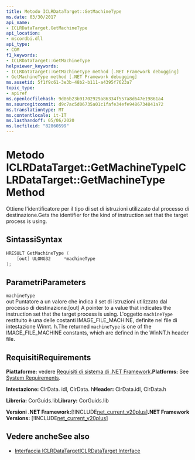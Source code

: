 ```yaml
---
title: Metodo ICLRDataTarget::GetMachineType
ms.date: 03/30/2017
api_name:
- ICLRDataTarget.GetMachineType
api_location:
- mscordbi.dll
api_type:
- COM
f1_keywords:
- ICLRDataTarget::GetMachineType
helpviewer_keywords:
- ICLRDataTarget::GetMachineType method [.NET Framework debugging]
- GetMachineType method [.NET Framework debugging]
ms.assetid: 5f1f9c61-3e3b-48b2-b111-a4395f7623a7
topic_type:
- apiref
ms.openlocfilehash: 9d86b23b91702929a86334f557a8d647e19861a4
ms.sourcegitcommit: d9c7ac5d06735a01c1fafe34efe9486734841a72
ms.translationtype: MT
ms.contentlocale: it-IT
ms.lasthandoff: 05/06/2020
ms.locfileid: "82860599"
---
```

# <a name="iclrdatatargetgetmachinetype-method"></a><span data-ttu-id="88c73-102">Metodo ICLRDataTarget::GetMachineType</span><span class="sxs-lookup"><span data-stu-id="88c73-102">ICLRDataTarget::GetMachineType Method</span></span>
<span data-ttu-id="88c73-103">Ottiene l'identificatore per il tipo di set di istruzioni utilizzato dal processo di destinazione.</span><span class="sxs-lookup"><span data-stu-id="88c73-103">Gets the identifier for the kind of instruction set that the target process is using.</span></span>  
  
## <a name="syntax"></a><span data-ttu-id="88c73-104">Sintassi</span><span class="sxs-lookup"><span data-stu-id="88c73-104">Syntax</span></span>  
  
```cpp  
HRESULT GetMachineType (  
    [out] ULONG32     *machineType  
);  
```  
  
## <a name="parameters"></a><span data-ttu-id="88c73-105">Parametri</span><span class="sxs-lookup"><span data-stu-id="88c73-105">Parameters</span></span>  
 `machineType`  
 <span data-ttu-id="88c73-106">out Puntatore a un valore che indica il set di istruzioni utilizzato dal processo di destinazione.</span><span class="sxs-lookup"><span data-stu-id="88c73-106">[out] A pointer to a value that indicates the instruction set that the target process is using.</span></span> <span data-ttu-id="88c73-107">L'oggetto `machineType` restituito è una delle costanti IMAGE_FILE_MACHINE, definite nel file di intestazione Winnt. h.</span><span class="sxs-lookup"><span data-stu-id="88c73-107">The returned `machineType` is one of the IMAGE_FILE_MACHINE constants, which are defined in the WinNT.h header file.</span></span>  
  
## <a name="requirements"></a><span data-ttu-id="88c73-108">Requisiti</span><span class="sxs-lookup"><span data-stu-id="88c73-108">Requirements</span></span>  
 <span data-ttu-id="88c73-109">**Piattaforme:** vedere [Requisiti di sistema di .NET Framework](../../get-started/system-requirements.md).</span><span class="sxs-lookup"><span data-stu-id="88c73-109">**Platforms:** See [System Requirements](../../get-started/system-requirements.md).</span></span>  
  
 <span data-ttu-id="88c73-110">**Intestazione:** ClrData. idl, ClrData. h</span><span class="sxs-lookup"><span data-stu-id="88c73-110">**Header:** ClrData.idl, ClrData.h</span></span>  
  
 <span data-ttu-id="88c73-111">**Libreria:** CorGuids.lib</span><span class="sxs-lookup"><span data-stu-id="88c73-111">**Library:** CorGuids.lib</span></span>  
  
 <span data-ttu-id="88c73-112">**Versioni .NET Framework:**[!INCLUDE[net_current_v20plus](../../../../includes/net-current-v20plus-md.md)]</span><span class="sxs-lookup"><span data-stu-id="88c73-112">**.NET Framework Versions:** [!INCLUDE[net_current_v20plus](../../../../includes/net-current-v20plus-md.md)]</span></span>  
  
## <a name="see-also"></a><span data-ttu-id="88c73-113">Vedere anche</span><span class="sxs-lookup"><span data-stu-id="88c73-113">See also</span></span>

- [<span data-ttu-id="88c73-114">Interfaccia ICLRDataTarget</span><span class="sxs-lookup"><span data-stu-id="88c73-114">ICLRDataTarget Interface</span></span>](iclrdatatarget-interface.md)
